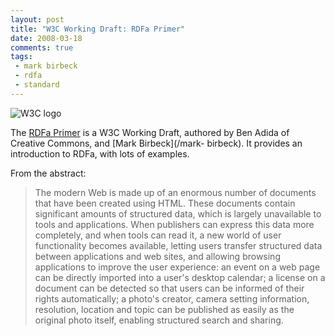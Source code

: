 ```yaml
---
layout: post
title: "W3C Working Draft: RDFa Primer"
date: 2008-03-18
comments: true
tags:
 - mark birbeck
 - rdfa
 - standard
---
```

![W3C logo](http://www.w3.org/Icons/w3c_home)

The [RDFa Primer](http://www.w3.org/TR/xhtml-rdfa-primer/) is a W3C Working
Draft, authored by Ben Adida of Creative Commons, and [Mark Birbeck](/mark-
birbeck). It provides an introduction to RDFa, with lots of examples.

<!-- more -->

  
From the abstract:

> The modern Web is made up of an enormous number of documents that have been
created using HTML. These documents contain significant amounts of structured
data, which is largely unavailable to tools and applications. When publishers
can express this data more completely, and when tools can read it, a new world
of user functionality becomes available, letting users transfer structured
data between applications and web sites, and allowing browsing applications to
improve the user experience: an event on a web page can be directly imported
into a user's desktop calendar; a license on a document can be detected so
that users can be informed of their rights automatically; a photo's creator,
camera setting information, resolution, location and topic can be published as
easily as the original photo itself, enabling structured search and sharing.

